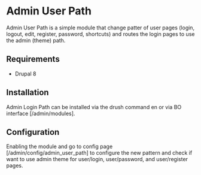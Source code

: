 # Admin User Path

Admin User Path is a simple module that change patter of user pages (login, logout, edit, register, password, shortcuts) and routes the login pages to use the admin (theme) path.

## Requirements

* Drupal 8

## Installation

Admin Login Path can be installed via the drush command en or via BO interface [/admin/modules].

## Configuration

Enabling the module and go to config page [/admin/config/admin_user_path] to configure the new pattern and check if want to use admin theme for user/login, user/password, and user/register pages.
